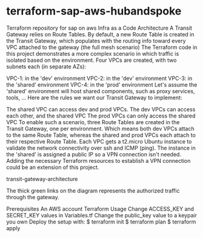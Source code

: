 # terraform-sap-aws-hubandspoke
Terraform repository for sap on aws Infra as a Code 
Architecture
A Transit Gateway relies on Route Tables. By default, a new Route Table is created in the Transit Gateway, which populates with the routing info toward every VPC attached to the gateway (the full mesh scenario) The Terraform code in this project demonstrates a more complex scenario in which traffic is isolated based on the environment. Four VPCs are created, with two subnets each (in separate AZs):

VPC-1: in the 'dev' environment
VPC-2: in the 'dev' environment
VPC-3: in the 'shared' environment
VPC-4: in the 'prod' environment
Let's assume the 'shared' environment will host shared components, such as proxy services, tools, ... Here are the rules we want our Transit Gateway to implement:

The shared VPC can access dev and prod VPCs.
The dev VPCs can access each other, and the shared VPC
The prod VPCs can only access the shared VPC
To enable such a scenario, three Route Tables are created in the Transit Gateway, one per environment. Which means both dev VPCs attach to the same Route Table, whereas the shared and prod VPCs each attach to their respective Route Table. Each VPC gets a t2.micro Ubuntu instance to validate the network connectivity over ssh and ICMP (ping). The instance in the 'shared' is assigned a public IP so a VPN connection isn't needed. Adding the necessary Terraform resources to establish a VPN connection could be an extension of this project.

transit-gateway-architecture

The thick green links on the diagram represents the authorized traffic through the gateway.

Prerequisites
An AWS account
Terraform
Usage
Change ACCESS_KEY and SECRET_KEY values in Variables.tf
Change the public_key value to a keypair you own
Deploy the setup with:
$ terraform init
$ terraform plan
$ terraform apply
